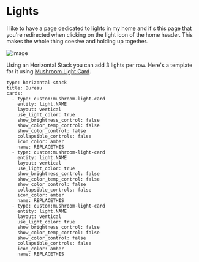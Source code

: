 # Lights

I like to have a page dedicated to lights in my home and it's this page that you're redirected when clicking on the light icon of the home header. This makes the whole thing coesive and holding up together.

![image](https://github.com/gravelfreeman/graphite-dashboard-mobile/assets/44218371/4bcdb917-2f9c-4b03-b484-64fbe8d791bb)

Using an Horizontal Stack you can add 3 lights per row. Here's a template for it using [Mushroom Light Card](https://github.com/piitaya/lovelace-mushroom/blob/main/docs/cards/light.md).

```
type: horizontal-stack
title: Bureau
cards:
  - type: custom:mushroom-light-card
    entity: light.NAME
    layout: vertical
    use_light_color: true
    show_brightness_control: false
    show_color_temp_control: false
    show_color_control: false
    collapsible_controls: false
    icon_color: amber
    name: REPLACETHIS
  - type: custom:mushroom-light-card
    entity: light.NAME
    layout: vertical
    use_light_color: true
    show_brightness_control: false
    show_color_temp_control: false
    show_color_control: false
    collapsible_controls: false
    icon_color: amber
    name: REPLACETHIS
  - type: custom:mushroom-light-card
    entity: light.NAME
    layout: vertical
    use_light_color: true
    show_brightness_control: false
    show_color_temp_control: false
    show_color_control: false
    collapsible_controls: false
    icon_color: amber
    name: REPLACETHIS
```
